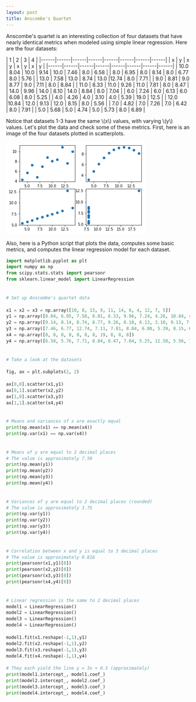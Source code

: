 ```yaml
---
layout: post
title: Anscombe's Quartet
---
```


Anscombe's quartet is an interesting collection of four datasets that have nearly identical metrics when modeled using simple linear regression. Here are the four datasets:

|      1      |      2      |      3      |      4      |
|------|------|------|------|------|------|------|------|
|  x   |  y   |   x  |   y  |   x  |   y  |   x  |   y  |
|------|------|------|------|------|------|------|------|
| 10.0 | 8.04 | 10.0 | 9.14 | 10.0 | 7.46 |  8.0 | 6.58 |
|  8.0 | 6.95 |  8.0 | 8.14 |  8.0 | 6.77 |  8.0 | 5.76 |
| 13.0 | 7.58 | 13.0 | 8.74 | 13.0 |12.74 |  8.0 | 7.71 |
|  9.0 | 8.81 |  9.0 | 8.77 |  9.0 | 7.11 |  8.0 | 8.84 |
| 11.0 | 8.33 | 11.0 | 9.26 | 11.0 | 7.81 |  8.0 | 8.47 |
| 14.0 | 9.96 | 14.0 | 8.10 | 14.0 | 8.84 |  8.0 | 7.04 |
|  6.0 | 7.24 |  6.0 | 6.13 |  6.0 | 6.08 |  8.0 | 5.25 |
|  4.0 | 4.26 |  4.0 | 3.10 |  4.0 | 5.39 | 19.0 | 12.5 |
| 12.0 |10.84 | 12.0 | 9.13 | 12.0 | 8.15 |  8.0 | 5.56 |
|  7.0 | 4.82 |  7.0 | 7.26 |  7.0 | 6.42 |  8.0 | 7.91 |
|  5.0 | 5.68 |  5.0 | 4.74 |  5.0 | 5.73 |  8.0 | 6.89 |


Notice that datasets 1-3 have the same \\(x\\) values, with varying \\(y\\) values. Let's plot the data and check some of these metrics. First, here is an image of the four datasets plotted in scatterplots. 

![Scatterplots for Anscombe's quartet](/images/anscombes_quartet.png)

Also, here is a Python script that plots the data, computes some basic metrics, and computes the linear regression model for each dataset.

```python
import matplotlib.pyplot as plt
import numpy as np
from scipy.stats.stats import pearsonr
from sklearn.linear_model import LinearRegression


# Set up Anscombe's quartet data

x1 = x2 = x3 = np.array([10, 8, 13, 9, 11, 14, 6, 4, 12, 7, 5])
y1 = np.array([8.04, 6.95, 7.58, 8.81, 8.33, 9.96, 7.24, 4.26, 10.84, 4.82, 5.68])
y2 = np.array([9.14, 8.14, 8.74, 8.77, 9.26, 8.10, 6.13, 3.10, 9.13, 7.26, 4.74])
y3 = np.array([7.46, 6.77, 12.74, 7.11, 7.81, 8.84, 6.08, 5.39, 8.15, 6.42, 5.73])
x4 = np.array([8, 8, 8, 8, 8, 8, 8, 19, 8, 8, 8])
y4 = np.array([6.58, 5.76, 7.71, 8.84, 8.47, 7.04, 5.25, 12.50, 5.56, 7.91, 6.89])


# Take a look at the datasets

fig, ax = plt.subplots(2, 2)

ax[0,0].scatter(x1,y1)
ax[0,1].scatter(x2,y2)
ax[1,0].scatter(x3,y3)
ax[1,1].scatter(x4,y4)


# Means and variances of x are exactly equal
print(np.mean(x1) == np.mean(x4))
print(np.var(x1) == np.var(x4))


# Means of y are equal to 2 decimal places
# The value is approximately 7.50
print(np.mean(y1))
print(np.mean(y2))
print(np.mean(y3))
print(np.mean(y4))


# Variances of y are equal to 2 decimal places (rounded)
# The value is approximately 3.75
print(np.var(y1))
print(np.var(y2))
print(np.var(y3))
print(np.var(y4))


# Correlation between x and y is equal to 3 decimal places
# The value is approximately 0.816
print(pearsonr(x1,y1)[0])
print(pearsonr(x2,y2)[0])
print(pearsonr(x3,y3)[0])
print(pearsonr(x4,y4)[0])


# Linear regression is the same to 2 decimal places
model1 = LinearRegression()
model2 = LinearRegression()
model3 = LinearRegression()
model4 = LinearRegression()

model1.fit(x1.reshape(-1,1),y1)
model2.fit(x2.reshape(-1,1),y2)
model3.fit(x3.reshape(-1,1),y3)
model4.fit(x4.reshape(-1,1),y4)

# They each yield the line y = 3x + 0.5 (approximately)
print(model1.intercept_, model1.coef_)
print(model2.intercept_, model2.coef_)
print(model3.intercept_, model3.coef_)
print(model4.intercept_, model4.coef_)
```
